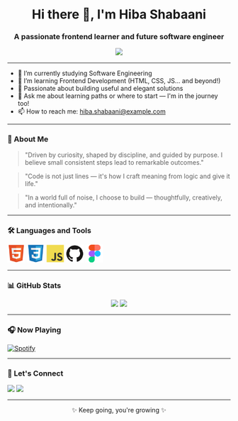 <h1 align="center">Hi there 👋, I'm Hiba Shabaani</h1>
<h3 align="center">A passionate frontend learner and future software engineer</h3>

<p align="center">
  <img src="https://media.giphy.com/media/qgQUggAC3Pfv687qPC/giphy.gif" width="300" />
</p>

---

- 🔭 I’m currently studying Software Engineering
- 🌱 I’m learning Frontend Development (HTML, CSS, JS... and beyond!)
- 🌟 Passionate about building useful and elegant solutions
- 💬 Ask me about learning paths or where to start — I'm in the journey too!
- 📫 How to reach me: [hiba.shabaani@example.com](mailto:hiba.shabaani@example.com)

---

### 🌸 About Me
> "Driven by curiosity, shaped by discipline, and guided by purpose. I believe small consistent steps lead to remarkable outcomes."

> "Code is not just lines — it's how I craft meaning from logic and give it life."

> "In a world full of noise, I choose to build — thoughtfully, creatively, and intentionally."

---

### 🛠️ Languages and Tools
<p align="left">
  <img src="https://raw.githubusercontent.com/devicons/devicon/master/icons/html5/html5-original.svg" alt="html5" width="40" height="40"/>
  <img src="https://raw.githubusercontent.com/devicons/devicon/master/icons/css3/css3-original.svg" alt="css3" width="40" height="40"/>
  <img src="https://raw.githubusercontent.com/devicons/devicon/master/icons/javascript/javascript-original.svg" alt="javascript" width="40" height="40"/>
  <img src="https://raw.githubusercontent.com/devicons/devicon/master/icons/github/github-original.svg" alt="github" width="40" height="40"/>
  <img src="https://raw.githubusercontent.com/devicons/devicon/master/icons/figma/figma-original.svg" alt="figma" width="40" height="40"/>
</p>

---

### 📊 GitHub Stats
<p align="center">
  <img src="https://github-readme-stats.vercel.app/api?username=hibashabaani&show_icons=true&theme=calm" />
  <img src="https://github-readme-stats.vercel.app/api/top-langs/?username=hibashabaani&layout=compact&theme=calm" />
</p>

---

### 🎧 Now Playing
[![Spotify](https://novatorem-seven-black.vercel.app/api/spotify)](https://open.spotify.com/user/31rxxo4mct5ju7abefzpxe2a2u4e)

---

### 🤝 Let's Connect
<p align="left">
  <a href="mailto:hiba.shabaani@example.com"><img src="https://img.shields.io/badge/Email-D14836?style=for-the-badge&logo=gmail&logoColor=white"/></a>
  <a href="https://www.linkedin.com/in/hiba-shabaani"><img src="https://img.shields.io/badge/LinkedIn-0077B5?style=for-the-badge&logo=linkedin&logoColor=white"/></a>
</p>

---

<p align="center">✨ Keep going, you're growing ✨</p>


